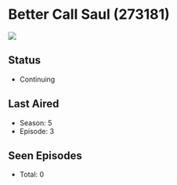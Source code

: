 # Better Call Saul (273181)

<img src="https://dg31sz3gwrwan.cloudfront.net/poster/273181/1057993-0-optimized.jpg" />

## Status
* Continuing
## Last Aired
* Season: 5
* Episode: 3
## Seen Episodes
* Total: 0
